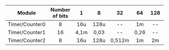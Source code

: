 | **Module**     | **Number of bits** | **1** | **8** | **32** | **64** | **128** | **256** | **1024** |
| :-:            | :-:                | :-:   | :-:   | :-:    | :-:    | :-:     | :-:     | :-:      |
| Timer/Counter0 | 8                  | 16u   | 128u  | --     | 1m     | --      |  4,1m   | 0,016    |
| Timer/Counter1 | 16                 |  4,1m | 0,03  | --     | 0,26   | --      |  1,05   | 4,2      |
| Timer/Counter2 | 8                  | 16u   | 128u  | 0,512m | 1m     | 2m      |  4,1m   | 0,016    |